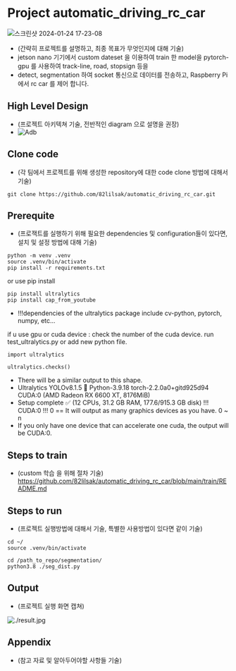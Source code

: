# Project automatic_driving_rc_car
![스크린샷 2024-01-24 17-23-08](https://github.com/82lilsak/automatic_driving_rc_car/assets/141192357/07caad37-a21c-4d2a-845a-1e381990c78f)

* (간략히 프로젝트를 설명하고, 최종 목표가 무엇인지에 대해 기술)
* jetson nano 기기에서 custom dateset 을 이용하여 train 한 model을 pytorch-gpu 를 사용하여 track-line, road, stopsign 등을
* detect, segmentation 하여 socket 통신으로 데이터를 전송하고, Raspberry Pi 에서 rc car 를 제어 합니다.

## High Level Design

* (프로젝트 아키텍쳐 기술, 전반적인 diagram 으로 설명을 권장)
* ![Adb](https://github.com/82lilsak/automatic_driving_rc_car/assets/141192357/7fefb54c-8916-46ab-b41c-a052b7c7295b)

## Clone code

* (각 팀에서 프로젝트를 위해 생성한 repository에 대한 code clone 방법에 대해서 기술)

```shell
git clone https://github.com/82lilsak/automatic_driving_rc_car.git
```

## Prerequite

* (프로잭트를 실행하기 위해 필요한 dependencies 및 configuration들이 있다면, 설치 및 설정 방법에 대해 기술)

```shell
python -m venv .venv
source .venv/bin/activate
pip install -r requirements.txt
```

or use pip install
```terminal
pip install ultralytics
pip install cap_from_youtube
```
* !!!dependencies of the ultralytics package include cv-python, pytorch, numpy, etc...

if u use gpu or cuda device : check the number of the cuda device.
run test_ultralytics.py or add new python file.

```python3
import ultralytics

ultralytics.checks()
```

* There will be a similar output to this shape.
* Ultralytics YOLOv8.1.5 🚀 Python-3.9.18 torch-2.2.0a0+gitd925d94 CUDA:0 (AMD Radeon RX 6600 XT, 8176MiB)
* Setup complete ✅ (12 CPUs, 31.2 GB RAM, 177.6/915.3 GB disk)
!!! CUDA:0 !!! 0 == It will output as many graphics devices as you have. 0 ~ n
* If you only have one device that can accelerate one cuda, the output will be CUDA:0.

  

## Steps to train

* (custom 학습 을 위해 절차 기술)
<https://github.com/82lilsak/automatic_driving_rc_car/blob/main/train/README.md>

## Steps to run

* (프로젝트 실행방법에 대해서 기술, 특별한 사용방법이 있다면 같이 기술)

```jetson-terminal
cd ~/
source .venv/bin/activate

cd /path_to_repo/segmentation/
python3.8 ./seg_dist.py
```



## Output

* (프로젝트 실행 화면 캡쳐)

![./result.jpg](./result.jpg)

## Appendix

* (참고 자료 및 알아두어야할 사항들 기술)
